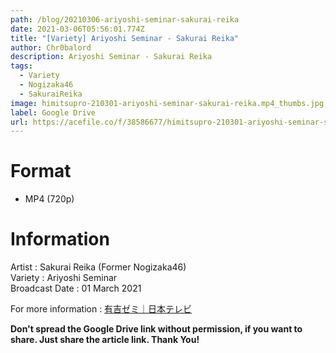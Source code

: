 ```yaml
---
path: /blog/20210306-ariyoshi-seminar-sakurai-reika
date: 2021-03-06T05:56:01.774Z
title: "[Variety] Ariyoshi Seminar - Sakurai Reika"
author: Chr0balord
description: Ariyoshi Seminar - Sakurai Reika
tags:
  - Variety
  - Nogizaka46
  - SakuraiReika
image: himitsupro-210301-ariyoshi-seminar-sakurai-reika.mp4_thumbs.jpg
label: Google Drive
url: https://acefile.co/f/38586677/himitsupro-210301-ariyoshi-seminar-sakurai-reika-mp4
---
```

# Format

* MP4 (720p)

# Information

Artist : Sakurai Reika (Former Nogizaka46)\
Variety : Ariyoshi Seminar \
Broadcast Date : 01 March 2021

For more information : [有吉ゼミ｜日本テレビ ](https://www.ntv.co.jp/arizemi/)

**Don't spread the Google Drive link without permission, if you want to share. Just share the article link. Thank You!**